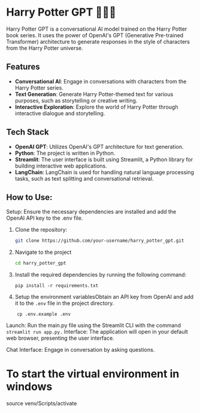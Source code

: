 
# Harry Potter GPT 🧙‍♂️✨

Harry Potter GPT is a conversational AI model trained on the Harry Potter book series. It uses the power of OpenAI's GPT (Generative Pre-trained Transformer) architecture to generate responses in the style of characters from the Harry Potter universe.

## Features

- **Conversational AI**: Engage in conversations with characters from the Harry Potter series.
- **Text Generation**: Generate Harry Potter-themed text for various purposes, such as storytelling or creative writing.
- **Interactive Exploration**: Explore the world of Harry Potter through interactive dialogue and storytelling.

## Tech Stack

- **OpenAI GPT**: Utilizes OpenAI's GPT architecture for text generation.
- **Python**: The project is written in Python.
- **Streamlit**: The user interface is built using Streamlit, a Python library for building interactive web applications.
- **LangChain**: LangChain is used for handling natural language processing tasks, such as text splitting and conversational retrieval.


## How to Use:

Setup: Ensure the necessary dependencies are installed and add the OpenAI API key to the .env file.

1. Clone the repository:

   ```bash
   git clone https://github.com/your-username/harry_potter_gpt.git

2. Navigate to the project
    ```bash
    cd harry_potter_gpt

3. Install the required dependencies by running the following command:
   ```
   pip install -r requirements.txt
   ```
4. Setup the environment variablesObtain an API key from OpenAI and add it to the `.env` file in the project directory.
```commandline
    cp .env.example .env
```

Launch: Run the main.py file using the Streamlit CLI with the command 
    ```
    streamlit run app.py.
    ```
Interface: The application will open in your default web browser, presenting the user interface.

Chat Interface: Engage in conversation by asking questions.

# To start the virtual environment in windows
 source venv/Scripts/activate
